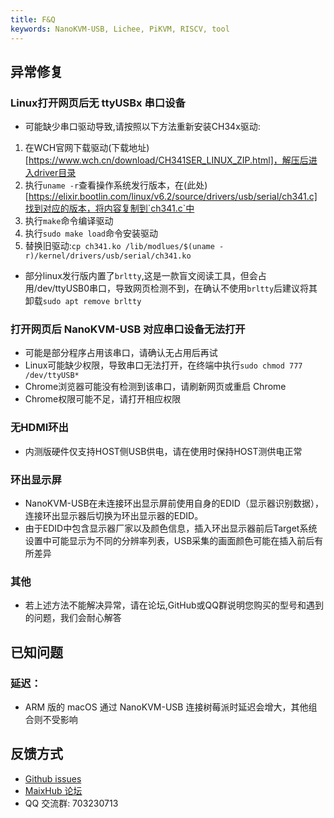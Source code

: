 ```yaml
---
title: F&Q
keywords: NanoKVM-USB, Lichee, PiKVM, RISCV, tool
---
```


## 异常修复

### Linux打开网页后无 ttyUSBx 串口设备

+ 可能缺少串口驱动导致,请按照以下方法重新安装CH34x驱动:

1. 在WCH官网下载驱动(下载地址)[https://www.wch.cn/download/CH341SER_LINUX_ZIP.html]，解压后进入driver目录
2. 执行`uname -r`查看操作系统发行版本，在(此处)[https://elixir.bootlin.com/linux/v6.2/source/drivers/usb/serial/ch341.c]找到对应的版本，将内容复制到`ch341.c`中
3. 执行`make`命令编译驱动
4. 执行`sudo make load`命令安装驱动
5. 替换旧驱动:`cp ch341.ko /lib/modlues/$(uname -r)/kernel/drivers/usb/serial/ch341.ko`

+ 部分linux发行版内置了`brltty`,这是一款盲文阅读工具，但会占用/dev/ttyUSB0串口，导致网页检测不到，在确认不使用`brltty`后建议将其卸载`sudo apt remove brltty`

### 打开网页后 NanoKVM-USB 对应串口设备无法打开

+ 可能是部分程序占用该串口，请确认无占用后再试
+ Linux可能缺少权限，导致串口无法打开，在终端中执行`sudo chmod 777 /dev/ttyUSB*`
+ Chrome浏览器可能没有检测到该串口，请刷新网页或重启 Chrome
+ Chrome权限可能不足，请打开相应权限

### 无HDMI环出

+ 内测版硬件仅支持HOST侧USB供电，请在使用时保持HOST测供电正常

### 环出显示屏

+ NanoKVM-USB在未连接环出显示屏前使用自身的EDID（显示器识别数据），连接环出显示器后切换为环出显示器的EDID。
+ 由于EDID中包含显示器厂家以及颜色信息，插入环出显示器前后Target系统设置中可能显示为不同的分辨率列表，USB采集的画面颜色可能在插入前后有所差异

### 其他

+ 若上述方法不能解决异常，请在论坛,GitHub或QQ群说明您购买的型号和遇到的问题，我们会耐心解答

## 已知问题

### 延迟：

+ ARM 版的 macOS 通过 NanoKVM-USB 连接树莓派时延迟会增大，其他组合则不受影响

## 反馈方式

- [Github issues](https://github.com/sipeed/NanoKVM)
- [MaixHub 论坛](https://maixhub.com/discussion/nanokvm)
- QQ 交流群: 703230713